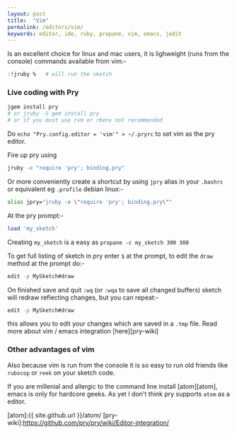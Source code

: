 ```yaml
---
layout: post
title:  "Vim"
permalink: /editors/vim/
keywords: editor, ide, ruby, propane, vim, emacs, jedit
---
```


Is an excellent choice for linux and mac users, it is lighweight (runs from the console) commands available from vim:-
```bash
:!jruby %   # will run the sketch
```

### Live coding with Pry ###

```bash
jgem install pry
# or jruby -S gem install pry
# or if you must use rvm or rbenv not recommended
```
Do `echo "Pry.config.editor = 'vim'" > ~/.pryrc` to set vim as the pry editor.

Fire up pry using

```bash
jruby -e "require 'pry'; binding.pry"
```

Or more conveniently create a shortcut by using `jpry` alias in your `.bashrc` or equivalent eg `.profile` debian linux:-

```bash
alias jpry="jruby -e \"require 'pry'; binding.pry\""
```

At the pry prompt:-

```ruby
load 'my_sketch'
```

Creating `my_sketch` is a easy as `propane -c my_sketch 300 300`

To get full listing of sketch in pry enter `$` at the prompt, to edit the `draw` method at the prompt do:-

```bash
edit -p MySketch#draw
```

On finished save and quit `:wq` (or `:wqa` to save all changed buffers) sketch will redraw reflecting changes, but you can repeat:-

```bash
edit -p MySketch#draw
```

this allows you to edit your changes which are saved in a `.tmp` file. Read more about vim / emacs integration [here][pry-wiki]

### Other advantages of vim ###

Also because vim is run from the console it is so easy to run old friends like `rubocop` or `reek` on your sketch code.

If you are millenial and allergic to the command line install [atom][atom], emacs is only for hardcore geeks. As yet I don't think pry supports `atom` as a editor.

[atom]:{{ site.github.url }}/atom/
[pry-wiki]:https://github.com/pry/pry/wiki/Editor-integration/

